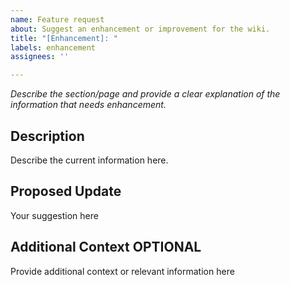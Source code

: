 ```yaml
---
name: Feature request
about: Suggest an enhancement or improvement for the wiki.
title: "[Enhancement]: "
labels: enhancement
assignees: ''

---
```


*Describe the section/page and provide a clear explanation of the information that needs enhancement.*

## Description

Describe the current information here.

## Proposed Update

Your suggestion here

## Additional Context **OPTIONAL**

Provide additional context or relevant information here
